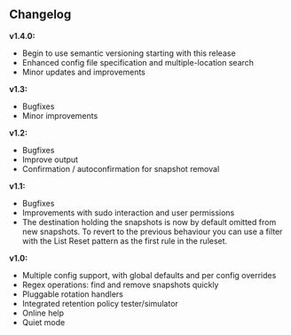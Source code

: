 ## Changelog
**v1.4.0:**
* Begin to use semantic versioning starting with this release
* Enhanced config file specification and multiple-location search
* Minor updates and improvements

**v1.3:**
* Bugfixes
* Minor improvements

**v1.2:**
* Bugfixes
* Improve output
* Confirmation / autoconfirmation for snapshot removal

**v1.1:**
* Bugfixes
* Improvements with sudo interaction and user permissions
* The destination holding the snapshots is now by default omitted from new snapshots. To revert to the previous behaviour you can use a filter with the List Reset pattern as the first rule in the ruleset.

**v1.0:**
* Multiple config support, with global defaults and per config overrides
* Regex operations: find and remove snapshots quickly
* Pluggable rotation handlers
* Integrated retention policy tester/simulator
* Online help
* Quiet mode

